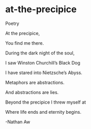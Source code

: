 # at-the-precipice
Poetry

At the precipice, 

You find me there.

During the dark night of the soul,

I saw Winston Churchill’s Black Dog

I have stared into Nietzsche’s Abyss. 

Metaphors are abstractions.

And abstractions are lies. 

Beyond the precipice I threw myself at

Where life ends and eternity begins. 

-Nathan Aw
